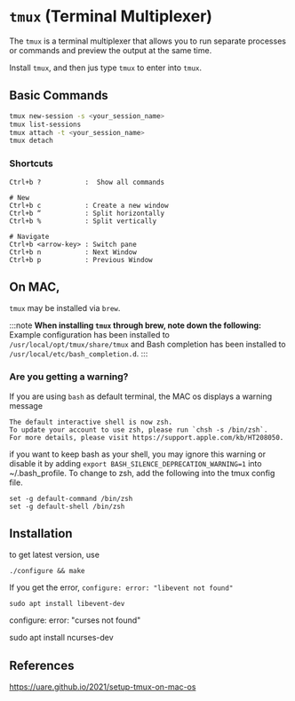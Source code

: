 # `tmux` (Terminal Multiplexer)

The `tmux` is a terminal multiplexer that allows you to run separate processes or commands and preview the output at the same time.

Install `tmux`, and then jus type `tmux` to enter into `tmux`.  

## Basic Commands

```bash
tmux new-session -s <your_session_name>
tmux list-sessions
tmux attach -t <your_session_name>
tmux detach
```
### Shortcuts
```
Ctrl+b ?           :  Show all commands

# New
Ctrl+b c           : Create a new window
Ctrl+b “           : Split horizontally
Ctrl+b %           : Split vertically

# Navigate
Ctrl+b <arrow-key> : Switch pane
Ctrl+b n           : Next Window
Ctrl+b p           : Previous Window
```

## On MAC, 
`tmux` may be installed via `brew`.

:::note
**When installing `tmux` through brew, note down the following:** 
Example configuration has been installed to `/usr/local/opt/tmux/share/tmux` and Bash completion has been installed to `/usr/local/etc/bash_completion.d`.
:::
### Are you getting a warning?

If you are using `bash` as default terminal,  the MAC os displays a warning message

```
The default interactive shell is now zsh.
To update your account to use zsh, please run `chsh -s /bin/zsh`.
For more details, please visit https://support.apple.com/kb/HT208050.
```

if you want to keep bash as your shell, you may ignore this warning or disable it by adding  `export BASH_SILENCE_DEPRECATION_WARNING=1` into ~/.bash_profile. To change to zsh, 
add the following into the tmux config file.
```
set -g default-command /bin/zsh 
set -g default-shell /bin/zsh
```

## Installation
to get latest version, use 
```
./configure && make
```
If you get the error, `configure: error: "libevent not found"`
```
sudo apt install libevent-dev
```

configure: error: "curses not found"

sudo apt install ncurses-dev
## References
https://uare.github.io/2021/setup-tmux-on-mac-os

